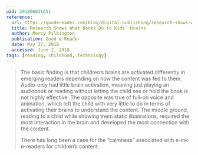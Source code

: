 ```yaml
---
uid: 201806021651
reference: 
  url: https://goodereader.com/blog/digital-publishing/research-shows-what-books-do-to-kids-brains
  title: Research Shows What Books Do to Kids’ Brains
  author: Mercy Pilkington
  publication: Good e-Reader
  date: May 27, 2018
  accessed: June 2, 2018
tags: [reading, childhood, technology]
---
```


> The basic finding is that children’s brains are activated differently in emerging readers depending on how the content was fed to them. Audio-only had little brain activation, meaning just playing an audiobook or reading without letting the child see or hold the book is not highly effective. The opposite was true of full-on voice and animation, which left the child with very little to do in terms of activating their brains to understand the content. The middle ground, reading to a child while showing them static illustrations, required the most interaction in the brain and developed the most connection with the content.
> 
> There has long been a case for the “calmness” associated with e-ink e-readers for children’s content.
